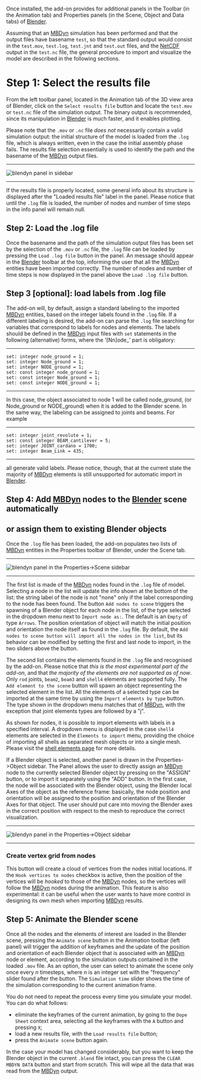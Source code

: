 Once installed, the add-on provides for additional panels in the Toolbar (in the
Animation tab) and Properties panels (in the Scene, Object and Data tabs) of [Blender][2].

Assuming that an [MBDyn][1] simulation has been performed
and that the output files have basename `test`, so that the standard output
would consist in the `test.mov`, `test.log`, `test.jnt` and `test.out` files,
and the [NetCDF][3] output in the `test.nc` file, the general procedure to import
and visualize the model are described in the following sections.

# Step 1: Select the results file
From the left toolbar panel, located in the Animation tab of the 3D view area of
Blender, click on the `Select results file` button and locate the `test.mov` or 
`test.nc` file of the simulation output. The binary output is recommended, since its
manipulation in [Blender][2] is much faster, and it enables plotting. 

Please note that the `.mov` or `.nc` file *does not* necessarily contain
a valid simulation output: the initial structure of the model is loaded from the
`.log` file, which is always written, even in the case the initial assembly phase
fails. The results file selection essentially is used to identify
the path and the basename of the [MBDyn][1] output files.

- - - 
![blendyn panel in sidebar](images/tools_animation_panel.png
"Addon panel in Animation sidebar")
- - - 

If the results file is properly located, some general info about its structure is
displayed after the "Loaded results file" label in the panel. Please notice that
until the `.log` file is loaded, the number of nodes and number of time steps in
the info panel will remain null.

## Step 2: Load the .log file
Once the basename and the path of the simulation output files has been set by
the selection of the `.mov` or `.nc` file, the `.log` file can be loaded by
pressing the `Load .log file` button in the panel. An message should appear in
the [Blender][2] toolbar at the top, informing the user that all the
[MBDyn][1] entities have been imported correctly. The number
of nodes and number of time steps is now displayed in the panel above the `Load
.log file` button.

## Step 3 [optional]: load labels from .log file
The add-on will, by default, assign a standard labeling to the imported
[MBDyn][1] entities, based on the integer labels found in
the `.log` file. If a different labeling is desired, the add-on can parse the `.log`
file searching for variables that correspond to labels for nodes and elements. 
The labels should be defined in the [MBDyn][1] input files with `set`
statements in the following (alternative) forms, where the '[Nn]ode\_' part is
obligatory:

- - - 
	set: integer node_ground = 1;
	set: integer Node_ground = 1;
	set: integer NODE_ground = 1;
	set: const integer node_ground = 1;
	set: const integer Node_ground = 1;
	set: const integer NODE_ground = 1;
- - - 

In this case, the object associated to node 1 will be called node_ground,
(or Node_ground or NODE_ground) when it is added to the Blender scene.
In the same way, the labeling can be assigned to joints and beams. For example

- - - 
	set: integer joint_revolute = 1;
	set: const integer BEAM_cantilever = 5;
	set: integer JOINT_cardano = 1700;
	set: integer Beam_Link = 435;
- - - 

all generate valid labels. Please notice, though, that at the current state the
majority of [MBDyn][1] elements is still unsupported for automatic import in 
[Blender][2].

## Step 4: Add [MBDyn][1] nodes to the [Blender][2] scene automatically 
## or assign them to existing Blender objects
Once the `.log` file has been loaded, the add-on populates two lists of
[MBDyn][1] entities in the Properties toolbar of Blender, under the Scene tab.

- - - 
![blendyn panel in the Properties->Scene sidebar](images/properties_scene_panel.png "Addon panel in Properties->Scene sidebar")
- - -

The first list is made of the [MBDyn][1] nodes found in the
`.log` file of model. Selecting a node in the list will update the info shown
at the bottom of the list: the string label of the node is not "none" only if
the label corresponding to the node has been found. The button `Add nodes
to scene` triggers the spawning of a Blender object for each node in the list,
of the type selected in the dropdown menu next to `Import node as:`. The
default is an `Empty` of type `Arrows`. The position orientation of object will
match the initial position and orientation the node itself as found in the
`.log` file. By default, the `Add nodes to scene button will import all the nodes
in the list`, but its behavior can be modified by setting the first and last node
to import, in the two sliders above the button.

The second list contains the elements found in the `.log` file and recognised by
the add-on. Please notice that *this is the most experimental part of the add-on*,
and that *the majority of the elements are not supported as of now*. Only `rod` 
joints, `beam2`, `beam3` and `shell4` elements are supported fully. 
The `Add element to the scene` button will spawn an object
representing the selected element in the list. All the elements of a selected type
can be imported at the same time by using the `Import elements by type` button.
The type shown in the dropdown menu matches that of [MBDyn][1], with the exception
that joint elements types are followed by a "j".

As shown for nodes, it is possible to import elements with labels in a specified 
interval. A dropdown menu is displayed in the case `shell4` elements are
selected in the `Elements to import` menu, providing the choice of importing
all shells as separated mesh objects or into a single mesh. Please visit the
[shell elements page][4] for more details.

If a Blender object is selected, another panel is drawn in the
Properties->Object sidebar. The Panel allows the user to directly assign an
[MBDyn][1] node to the currently selected Blender object by
pressing on the "ASSIGN" button, or to import it separately using the "ADD"
button. In the first case, the node will be associated with the Blender object,
using the Blender local Axes of the object as the reference frame: basically,
the node position and orientation will be assigned to the position and
orientation of the Blender Axes for that object. The user should put care into
moving the Blender axes in the correct position with respect to the mesh to
reproduce the correct visualization. 
- - - 
![blendyn panel in the Properties->Object sidebar](images/properties_object_panel.png "Addon panel in Properties->Object sidebar")
- - - 

### Create vertex grid from nodes
This button will create a cloud of vertices from the nodes initial locations. If
the `Hook vertices to nodes` checkbox is active, then the position of the vertices
will be *hooked* to those of the [MBDyn][1] nodes, so the vertices will follow the 
[MBDyn][1] nodes during the animation. This feature is also experimental: it can be
useful when the user wants to have more control in designing its own mesh when importing
[MBDyn][1] results.

## Step 5: Animate the Blender scene
Once all the nodes and the elements of interest are loaded in the Blender scene,
pressing the `Animate scene` button in the Animation toolbar (left panel)
will trigger the addition of keyframes and the update of the position and
orientation of each Blender object that is associated with an
[MBDyn][1] node or
element, according to the simulation outputs contained in the loaded `.mov`
file. As an option, the user can select to animate the scene only once every *n*
timesteps, where *n* is an integer set with the "frequency" slider found after
the button. The `Simulation time` slider shows the time of the simulation
corresponding to the current animation frame. 

You do not need to repeat the process every time you simulate your
model. You can do what follows:
* eliminate the keyframes of the current animation, by
going to the `Dope Sheet` context area, selecting all the keyframes with the
`A` button and pressing `X`;
* load a new results file, with the `Load results file` button;
* press the `Animate scene` button again.

In the case your model has changed considerably, but you want to keep the
Blender object in the current `.blend` file intact, you can press the `CLEAR
MBDYN DATA` button and start from scratch. This will wipe all the data that 
was read from the [MBDyn][1] output.

  [1]: https://www.mbdyn.org/
  [2]: https://www.blender.org/
  [3]: http://www.unidata.ucar.edu/software/netcdf/
  [4]: https://github.com/zanoni-mbdyn/blendyn/wiki/Shells 
